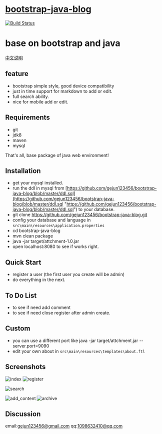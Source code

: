 # [bootstrap-java-blog](https://brucege.com) 

[![Build Status](https://travis-ci.org/gejun123456/bootstrap-java-blog.svg?branch=master)](https://travis-ci.org/gejun123456/bootstrap-java-blog)
<h1>base on bootstrap and java</h1>  

[中文说明](https://github.com/gejun123456/bootstrap-java-blog/blob/master/doc/chinesereadme.md)

feature
------------
- bootstrap simple style, good device compatibility
- just in time support for markdown to add or edit.
- full search ability.
- nice for mobile add or edit.

Requirements
------------
- git
- jdk8
- maven
- mysql

That's all, base package of java web environment!

Installation
------------
- get your mysql installed.
- run the ddl in mysql from [https://github.com/gejun123456/bootstrap-java-blog/blob/master/ddl.sql](https://github.com/gejun123456/bootstrap-java-blog/blob/master/ddl.sql "https://github.com/gejun123456/bootstrap-java-blog/blob/master/ddl.sql") to your database.
- git clone https://github.com/gejun123456/bootstrap-java-blog.git  
- config your database and language in `src\main\resources\application.properties`
- cd bootstrap-java-blog
- mvn clean package
- java -jar target/attchment-1.0.jar
- open localhost:8080 to see if works right.

Quick Start
-------------
- register a user (the first user you create will be admin)
- do everything in the next.

To Do List
----------

- to see if need add comment
- to see if need close register after admin create.

Custom
--------
- you can use a different port like java -jar target/attchment.jar --server.port=9090
- edit your own about in `src\main\resources\templates\about.ftl`

Screenshots
-----------
![index](https://github.com/gejun123456/bootstrap-java-blog/blob/master/screencut/index.png)
![register](https://github.com/gejun123456/bootstrap-java-blog/blob/master/screencut/register.png)

![search](https://github.com/gejun123456/bootstrap-java-blog/blob/master/screencut/search.png)

![add_content](https://github.com/gejun123456/bootstrap-java-blog/blob/master/screencut/add_content.png)
![archive](https://github.com/gejun123456/bootstrap-java-blog/blob/master/screencut/archive.png)


Discussion
-----------
email:gejun123456@gmail.com
qq:1098632410@qq.com